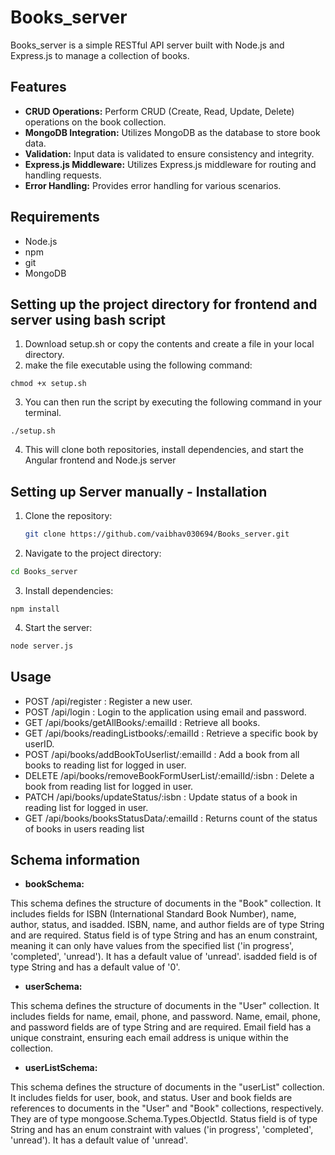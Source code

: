 # Books_server

Books_server is a simple RESTful API server built with Node.js and Express.js to manage a collection of books.

## Features

- **CRUD Operations:** Perform CRUD (Create, Read, Update, Delete) operations on the book collection.
- **MongoDB Integration:** Utilizes MongoDB as the database to store book data.
- **Validation:** Input data is validated to ensure consistency and integrity.
- **Express.js Middleware:** Utilizes Express.js middleware for routing and handling requests.
- **Error Handling:** Provides error handling for various scenarios.

## Requirements

- Node.js
- npm
- git
- MongoDB

## Setting up the project directory for frontend and server using bash script 

1. Download setup.sh or copy the contents and create a file in your local directory.
2. make the file executable using the following command:

```
chmod +x setup.sh
```

3. You can then run the script by executing the following command in your terminal.

```
./setup.sh
```

4. This will clone both repositories, install dependencies, and start the Angular frontend and Node.js server
   
## Setting up Server manually - Installation

1. Clone the repository:

   ```bash
   git clone https://github.com/vaibhav030694/Books_server.git
   ```

2. Navigate to the project directory:

```bash
cd Books_server
```
3. Install dependencies:

```
npm install
```

4. Start the server:

```bash
node server.js
```

## Usage
- POST /api/register : Register a new user. 
- POST /api/login : Login to the application using email and password.
- GET /api/books/getAllBooks/:emailId : Retrieve all books.
- GET /api/books/readingListbooks/:emailId : Retrieve a specific book by userID.
- POST /api/books/addBookToUserlist/:emailId : Add a book from all books to reading list for logged in user.
- DELETE /api/books/removeBookFormUserList/:emailId/:isbn :  Delete a book from reading list for logged in user.
- PATCH /api/books/updateStatus/:isbn : Update status of a book in reading list for logged in user.
- GET /api/books/booksStatusData/:emailId : Returns count of the status of books in users reading list

## Schema information 
- **bookSchema:**

This schema defines the structure of documents in the "Book" collection.
It includes fields for ISBN (International Standard Book Number), name, author, status, and isadded.
ISBN, name, and author fields are of type String and are required.
Status field is of type String and has an enum constraint, meaning it can only have values from the specified list ('in progress', 'completed', 'unread'). It has a default value of 'unread'.
isadded field is of type String and has a default value of '0'.

- **userSchema:**

This schema defines the structure of documents in the "User" collection.
It includes fields for name, email, phone, and password.
Name, email, phone, and password fields are of type String and are required.
Email field has a unique constraint, ensuring each email address is unique within the collection.

- **userListSchema:**

This schema defines the structure of documents in the "userList" collection.
It includes fields for user, book, and status.
User and book fields are references to documents in the "User" and "Book" collections, respectively. They are of type mongoose.Schema.Types.ObjectId.
Status field is of type String and has an enum constraint with values ('in progress', 'completed', 'unread'). It has a default value of 'unread'.
